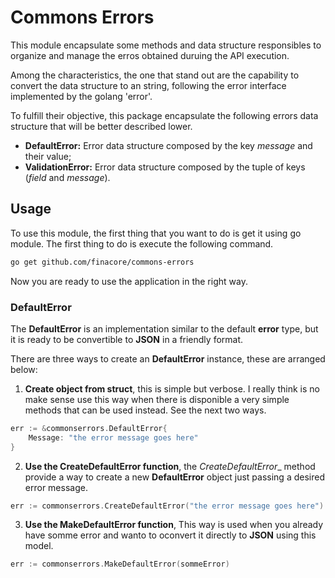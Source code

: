 # Commons Errors

This module encapsulate some methods and data structure responsibles to organize and manage the erros obtained
duruing the API execution.

Among the characteristics, the one that stand out are the capability to convert the data structure to an string, following the error interface implemented by the golang 'error'.

To fulfill their objective, this package encapsulate the following errors data structure that will be better described lower.

* __DefaultError:__ Error data structure composed by the key _message_ and their value;
* __ValidationError:__  Error data structure composed by the tuple of keys (_field_ and _message_).

## Usage

To use this module, the first thing that you want to do is get it using go module. The first thing to do is execute the following command.

```bash
go get github.com/finacore/commons-errors
```
Now you are ready to use the application in the right way.

### DefaultError

The __DefaultError__ is an implementation similar to the default __error__ type, but it is ready to be convertible to __JSON__ in a friendly format.

There are three ways to create an __DefaultError__ instance, these are arranged below:

1. __Create object from struct__, this is simple but verbose. I really think is no make sense use this way when there is disponible a very simple methods that can be used instead. See the next two ways.

```go
err := &commonserrors.DefaultError{
	Message: "the error message goes here"
}
```

2. __Use the CreateDefaultError function__, the _CreateDefaultError__ method provide a way to create a new __DefaultError__ object just passing a desired error message.

```go
err := commonserrors.CreateDefaultError("the error message goes here")
```

3. __Use the MakeDefaultError function__, This way is used when you already have somme error and wanto to oconvert it directly to __JSON__ using this model.

```go
err := commonserrors.MakeDefaultError(sommeError)
```

<!-- ## Validation

The validation model receives a model (struct) that contains the validation tag, in case of some validation fail the return will be a _ValidationError_ array, other else _nil_.

```go
import "github.com/finacore/commons/validation"

//define struct model
type User struct {
	Name    string `validate:"required,min=3,max=256"`
	Surname string `validate:"required,min=3,max=256"`
	Email   string `validate:"omitempty,email"`
}

//create a model based on struct
userModel := User{
    Surname: "da Silva"
    Email: "dasilva@gmail.com"
}

err := validation.ValidateModel(userModel)
```

## Errors

in this package you can use the follow two errors:

* __Default__
* __Validation__

The default error generate an interface containing just one field __Message__.

```go
import "github.com/finacore/commons/baseerror"

err := baseerror.Default("some error message")
```

The validationError is formed by the fields  __Field:__ and __Message:__ and can be created as showed below.

```go
import "github.com/finacore/commons/baseerror"

err := baseerror.Validation("field-name", "some error message")
``` -->